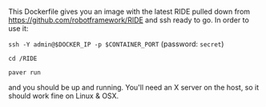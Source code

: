 This Dockerfile gives you an image with the latest RIDE pulled down from https://github.com/robotframework/RIDE and ssh ready to go.
In order to use it:

`ssh -Y admin@$DOCKER_IP -p $CONTAINER_PORT` (password: `secret`) 

`cd /RIDE`

`paver run` 

and you should be up and running. You'll need an X server on the host, so it should work fine on Linux & OSX. 
